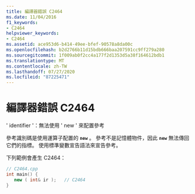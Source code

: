 ```yaml
---
title: 編譯器錯誤 C2464
ms.date: 11/04/2016
f1_keywords:
- C2464
helpviewer_keywords:
- C2464
ms.assetid: ace953d6-b414-49ee-bfef-90578a8da00c
ms.openlocfilehash: b2d2766b11d15bdb666baa207591cc9ff279a280
ms.sourcegitcommit: 1f009ab0f2cc4a177f2d1353d5a38f164612bdb1
ms.translationtype: MT
ms.contentlocale: zh-TW
ms.lasthandoff: 07/27/2020
ms.locfileid: "87225471"
---
```

# <a name="compiler-error-c2464"></a>編譯器錯誤 C2464

' identifier '：無法使用 ' new ' 來配置參考

參考識別碼是使用運算子配置的 **`new`** 。 參考不是記憶體物件，因此 **`new`** 無法傳回它們的指標。 使用標準變數宣告語法來宣告參考。

下列範例會產生 C2464：

```cpp
// C2464.cpp
int main() {
   new ( int& ir );   // C2464
}
```
